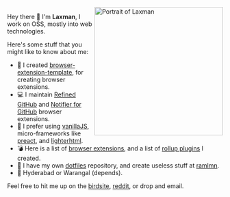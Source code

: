 <img src="https://notlmn.github.io/images/notlmn.jpg" alt="Portrait of Laxman" width="300" align="right">

Hey there 👋 I'm **Laxman**,  I work on OSS, mostly into web technologies.

Here's some stuff that you might like to know about me:
- 🎨 I created [browser-extension-template](https://github.com/notlmn/browser-extension-template/), for creating browser extensions.
- 💻 I maintain [Refined GitHub](https://github.com/sindresorhus/refined-github/) and [Notifier for GitHub](https://github.com/sindresorhus/notifier-for-github/) browser extensions.
- 🧰 I prefer using [vanillaJS](http://vanilla-js.com/), micro-frameworks like [preact](https://github.com/preactjs/preact/), and [lighterhtml](https://github.com/WebReflection/lighterhtml/).
- 💣 Here is a list of [browser extensions](https://github.com/notlmn?tab=repositories&q=browser-extension&type=source), and a list of [rollup plugins](https://github.com/notlmn?tab=repositories&q=rollup-plugin&type=source) I created.
- 📁 I have my own [dotfiles](https://github.com/notlmn/.dotfiles/) repository, and create useless stuff at [ramlmn](https://github.com/ramlmn/).
- 📍 Hyderabad or Warangal (depends).

Feel free to hit me up on the [birdsite](https://twitter.com/bytemode), [reddit](https://reddit.com/u/notlmn), or drop and email.
